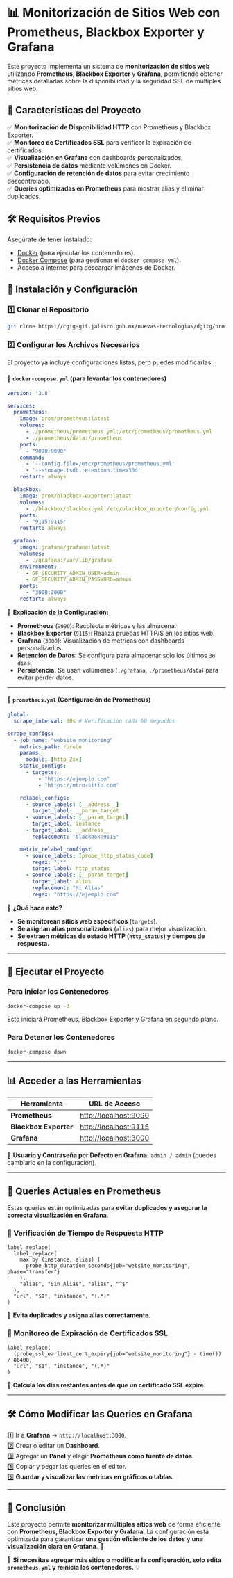 


# 📊 Monitorización de Sitios Web con Prometheus, Blackbox Exporter y Grafana

Este proyecto implementa un sistema de **monitorización de sitios web** utilizando **Prometheus**, **Blackbox Exporter** y **Grafana**, permitiendo obtener métricas detalladas sobre la disponibilidad y la seguridad SSL de múltiples sitios web.

## 📌 **Características del Proyecto**
✅ **Monitorización de Disponibilidad HTTP** con Prometheus y Blackbox Exporter.  
✅ **Monitoreo de Certificados SSL** para verificar la expiración de certificados.  
✅ **Visualización en Grafana** con dashboards personalizados.  
✅ **Persistencia de datos** mediante volúmenes en Docker.  
✅ **Configuración de retención de datos** para evitar crecimiento descontrolado.  
✅ **Queries optimizadas en Prometheus** para mostrar alias y eliminar duplicados.  

## 🛠 **Requisitos Previos**
Asegúrate de tener instalado:
- [Docker](https://docs.docker.com/get-docker/) (para ejecutar los contenedores).
- [Docker Compose](https://docs.docker.com/compose/) (para gestionar el `docker-compose.yml`).
- Acceso a internet para descargar imágenes de Docker.

## 🚀 **Instalación y Configuración**
### **1️⃣ Clonar el Repositorio**
```bash
git clone https://cgig-git.jalisco.gob.mx/nuevas-tecnologias/dgitg/prometheus.git
```

### **2️⃣ Configurar los Archivos Necesarios**
El proyecto ya incluye configuraciones listas, pero puedes modificarlas:

#### **📌 `docker-compose.yml` (para levantar los contenedores)**
```yaml
version: '3.8'

services:
  prometheus:
    image: prom/prometheus:latest
    volumes:
      - ./prometheus/prometheus.yml:/etc/prometheus/prometheus.yml
      - ./prometheus/data:/prometheus
    ports:
      - "9090:9090"
    command:
      - '--config.file=/etc/prometheus/prometheus.yml'
      - '--storage.tsdb.retention.time=30d'
    restart: always

  blackbox:
    image: prom/blackbox-exporter:latest
    volumes:
      - ./blackbox/blackbox.yml:/etc/blackbox_exporter/config.yml
    ports:
      - "9115:9115"
    restart: always

  grafana:
    image: grafana/grafana:latest
    volumes:
      - ./grafana:/var/lib/grafana
    environment:
      - GF_SECURITY_ADMIN_USER=admin
      - GF_SECURITY_ADMIN_PASSWORD=admin
    ports:
      - "3000:3000"
    restart: always
```

📌 **Explicación de la Configuración:**
- **Prometheus** (`9090`): Recolecta métricas y las almacena.
- **Blackbox Exporter** (`9115`): Realiza pruebas HTTP/S en los sitios web.
- **Grafana** (`3000`): Visualización de métricas con dashboards personalizados.
- **Retención de Datos**: Se configura para almacenar solo los últimos `30 días`.
- **Persistencia**: Se usan volúmenes (`./grafana`, `./prometheus/data`) para evitar perder datos.

---

#### **📌 `prometheus.yml` (Configuración de Prometheus)**
```yaml
global:
  scrape_interval: 60s # Verificación cada 60 segundos

scrape_configs:
  - job_name: "website_monitoring"
    metrics_path: /probe
    params:
      module: [http_2xx]
    static_configs:
      - targets:
          - "https://ejemplo.com"
          - "https://otro-sitio.com"

    relabel_configs:
      - source_labels: [__address__]
        target_label: __param_target
      - source_labels: [__param_target]
        target_label: instance
      - target_label: __address__
        replacement: "blackbox:9115"

    metric_relabel_configs:
      - source_labels: [probe_http_status_code]
        regex: ".*"
        target_label: http_status
      - source_labels: [__param_target]
        target_label: alias
        replacement: "Mi Alias"
        regex: "https://ejemplo.com"
```

📌 **¿Qué hace esto?**
- **Se monitorean sitios web específicos** (`targets`).
- **Se asignan alias personalizados** (`alias`) para mejor visualización.
- **Se extraen métricas de estado HTTP (`http_status`) y tiempos de respuesta.**

---

## 🚀 **Ejecutar el Proyecto**
### **Para Iniciar los Contenedores**
```bash
docker-compose up -d
```
Esto iniciará Prometheus, Blackbox Exporter y Grafana en segundo plano.

### **Para Detener los Contenedores**
```bash
docker-compose down
```

---

## 📊 **Acceder a las Herramientas**
| Herramienta  | URL de Acceso |
|-------------|---------------|
| **Prometheus** | [http://localhost:9090](http://localhost:9090) |
| **Blackbox Exporter** | [http://localhost:9115](http://localhost:9115) |
| **Grafana** | [http://localhost:3000](http://localhost:3000) |

📌 **Usuario y Contraseña por Defecto en Grafana:** `admin / admin` (puedes cambiarlo en la configuración).

---

## 📌 **Queries Actuales en Prometheus**
Estas queries están optimizadas para **evitar duplicados y asegurar la correcta visualización en Grafana**.

### **🔹 Verificación de Tiempo de Respuesta HTTP**
```promql
label_replace(
  label_replace(
    max by (instance, alias) (
      probe_http_duration_seconds{job="website_monitoring", phase="transfer"}
    ),
    "alias", "Sin Alias", "alias", "^$"
  ),
  "url", "$1", "instance", "(.*)"
)
```
📌 **Evita duplicados y asigna alias correctamente.**

### **🔹 Monitoreo de Expiración de Certificados SSL**
```promql
label_replace(
  (probe_ssl_earliest_cert_expiry{job="website_monitoring"} - time()) / 86400,
  "url", "$1", "instance", "(.*)"
)
```
📌 **Calcula los días restantes antes de que un certificado SSL expire.**

---

## 🛠 **Cómo Modificar las Queries en Grafana**
1️⃣ Ir a **Grafana** → `http://localhost:3000`.  
2️⃣ Crear o editar un **Dashboard**.  
3️⃣ Agregar un **Panel** y elegir **Prometheus como fuente de datos**.  
4️⃣ Copiar y pegar las queries en el editor.  
5️⃣ **Guardar y visualizar las métricas en gráficos o tablas.**  

---

## 📌 **Conclusión**
Este proyecto permite **monitorizar múltiples sitios web** de forma eficiente con **Prometheus, Blackbox Exporter y Grafana**. La configuración está optimizada para garantizar **una gestión eficiente de los datos** y **una visualización clara en Grafana**. 🚀

🔹 **Si necesitas agregar más sitios o modificar la configuración, solo edita `prometheus.yml` y reinicia los contenedores.** 💡

